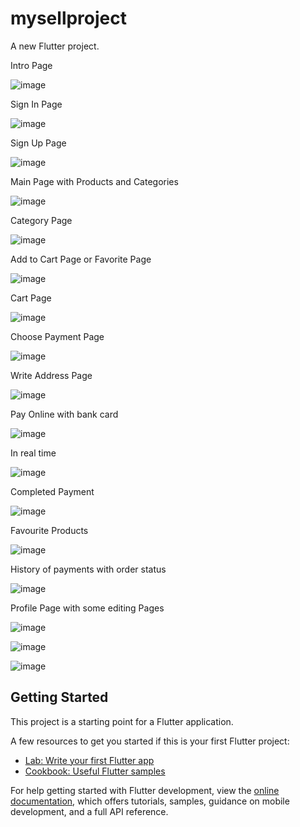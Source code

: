 # mysellproject

A new Flutter project.

Intro Page

![image](https://github.com/RakhmanSabirov/Sell_project/assets/140696861/c2af26a0-90b4-454c-8a07-7928d3d9faf8)

Sign In Page

![image](https://github.com/RakhmanSabirov/Sell_project/assets/140696861/b1a3f7ea-59af-46aa-a9da-c76041744350)

Sign Up Page

![image](https://github.com/RakhmanSabirov/Sell_project/assets/140696861/4cd2ca42-616f-484f-9001-7457d0720126)

Main Page with Products and Categories

![image](https://github.com/RakhmanSabirov/Sell_project/assets/140696861/191f82df-efaa-46b1-9f71-164ff9c4bab9)

Category Page

![image](https://github.com/RakhmanSabirov/Sell_project/assets/140696861/0df8eeaa-595c-469d-8915-9aeac6238d2a)

Add to Cart Page or Favorite Page

![image](https://github.com/RakhmanSabirov/Sell_project/assets/140696861/b4e39c26-e19d-4d94-863e-e833724bb71c)

Cart Page

![image](https://github.com/RakhmanSabirov/Sell_project/assets/140696861/2c4b32fa-f963-4000-9c32-0067023f1cf1)

Choose Payment Page

![image](https://github.com/RakhmanSabirov/Sell_project/assets/140696861/b4e6a6ea-e009-4b79-977b-6842d53c82d2)

Write Address Page

![image](https://github.com/RakhmanSabirov/Sell_project/assets/140696861/12721a87-257c-4465-b6b7-d9e1cd642a21)

Pay Online with bank card

![image](https://github.com/RakhmanSabirov/Sell_project/assets/140696861/70d39f4b-1ce4-4957-a518-beac7697431d)

In real time

![image](https://github.com/RakhmanSabirov/Sell_project/assets/140696861/c5a85950-d5fc-495a-8bc4-46eaa67f19af)

Completed Payment

![image](https://github.com/RakhmanSabirov/Sell_project/assets/140696861/9e87e99b-47ed-4b96-8690-9f89f0a20dac)

Favourite Products

![image](https://github.com/RakhmanSabirov/Sell_project/assets/140696861/ab621be1-51ea-4240-8f3f-42d9bde9e935)

History of payments with order status

![image](https://github.com/RakhmanSabirov/Sell_project/assets/140696861/895f0aa8-74e1-473e-bad6-203b30169878)

Profile Page with some editing Pages

![image](https://github.com/RakhmanSabirov/Sell_project/assets/140696861/a786eef8-7506-4b6b-ab04-717e6025f2be)

![image](https://github.com/RakhmanSabirov/Sell_project/assets/140696861/3019ac35-6d79-402e-a518-e7ac5b36d3d8)

![image](https://github.com/RakhmanSabirov/Sell_project/assets/140696861/97f00771-8fe9-4014-9add-ea035b5f9444)

















## Getting Started

This project is a starting point for a Flutter application.

A few resources to get you started if this is your first Flutter project:

- [Lab: Write your first Flutter app](https://docs.flutter.dev/get-started/codelab)
- [Cookbook: Useful Flutter samples](https://docs.flutter.dev/cookbook)

For help getting started with Flutter development, view the
[online documentation](https://docs.flutter.dev/), which offers tutorials,
samples, guidance on mobile development, and a full API reference.
